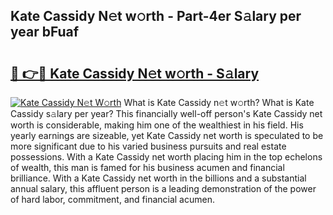 ## Kate Cassidy N𝚎t w𝚘rth - Part-4er S𝚊lary per year bFuaf

# <h2><a href="http://gc3aqp.nevu.top/?p=Kate+Cassidy">🔗 👉🔴 Kate Cassidy N𝚎t w𝚘rth - S𝚊lary</a></h2>

[![Kate Cassidy N𝚎t W𝚘rth](https://i.imgur.com/Oavwk0R.jpeg)](http://gc3aqp.nevu.top/?p=Kate+Cassidy)
What is Kate Cassidy n𝚎t w𝚘rth? What is Kate Cassidy s𝚊lary per year?
This financially well-off person's Kate Cassidy net worth is considerable, making him one of the wealthiest in his field. His yearly earnings are sizeable, yet Kate Cassidy net worth is speculated to be more significant due to his varied business pursuits and real estate possessions. With a Kate Cassidy net worth placing him in the top echelons of wealth, this man is famed for his business acumen and financial brilliance. With a Kate Cassidy net worth in the billions and a substantial annual salary, this affluent person is a leading demonstration of the power of hard labor, commitment, and financial acumen.
